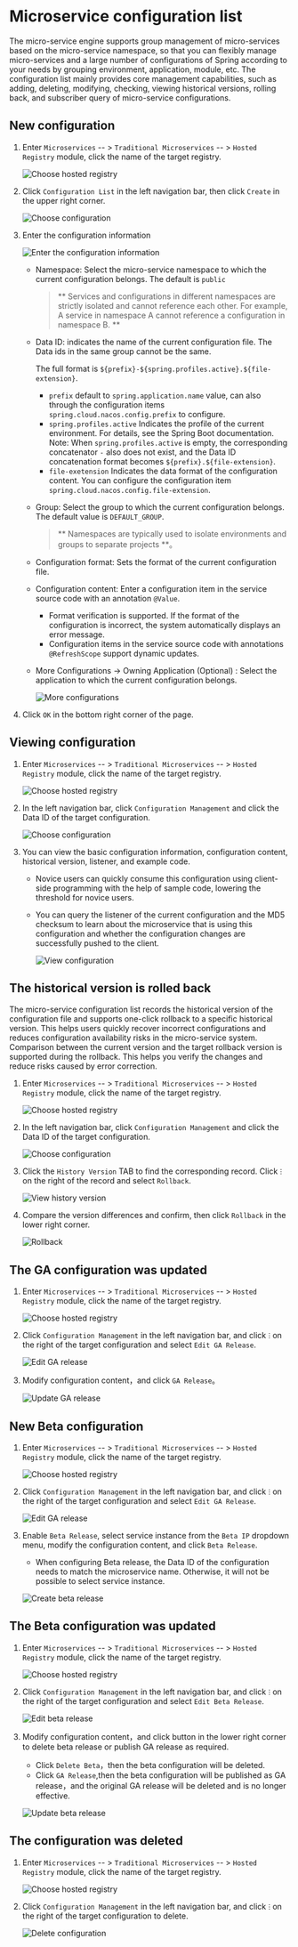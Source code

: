 # Microservice configuration list

The micro-service engine supports group management of micro-services based on the micro-service namespace, so that you can flexibly manage micro-services and a large number of configurations of Spring according to your needs by grouping environment, application, module, etc. The configuration list mainly provides core management capabilities, such as adding, deleting, modifying, checking, viewing historical versions, rolling back, and subscriber query of micro-service configurations.

## New configuration

1. Enter `Microservices` -- > `Traditional Microservices` -- > `Hosted Registry` module, click the name of the target registry.

   ![Choose hosted registry](../../images/config01.png)

2. Click `Configuration List` in the left navigation bar, then click `Create` in the upper right corner.

   ![Choose configuration](../../images/config02.png)

3. Enter the configuration information

   ![Enter the configuration information](../../images/config03.png)

    - Namespace: Select the micro-service namespace to which the current configuration belongs. The default is `public`

        > ** Services and configurations in different namespaces are strictly isolated and cannot reference each other. For example, A service in namespace A cannot reference a configuration in namespace B. **

    - Data ID: indicates the name of the current configuration file. The Data ids in the same group cannot be the same.

        The full format is `${prefix}-${spring.profiles.active}.${file-extension}`.

        -  `prefix` default to `spring.application.name` value, can also through the configuration items `spring.cloud.nacos.config.prefix` to configure.
        -  `spring.profiles.active` Indicates the profile of the current environment. For details, see the Spring Boot documentation. Note: When `spring.profiles.active` is empty, the corresponding concatenator `-` also does not exist, and the Data ID concatenation format becomes `${prefix}.${file-extension}`.
        -  `file-exetension` Indicates the data format of the configuration content. You can configure the configuration item `spring.cloud.nacos.config.file-extension`.

    - Group: Select the group to which the current configuration belongs. The default value is `DEFAULT_GROUP`.

        > ** Namespaces are typically used to isolate environments and groups to separate projects **。

    - Configuration format: Sets the format of the current configuration file.

    - Configuration content: Enter a configuration item in the service source code with an annotation `@Value`.

        - Format verification is supported. If the format of the configuration is incorrect, the system automatically displays an error message.
        - Configuration items in the service source code with annotations `@RefreshScope` support dynamic updates.

    - More Configurations -> Owning Application (Optional) : Select the application to which the current configuration belongs.

      ![More configurations](../../images/config04.png)

4. Click `OK` in the bottom right corner of the page.

## Viewing configuration

1. Enter `Microservices` -- > `Traditional Microservices` -- > `Hosted Registry` module, click the name of the target registry.

   ![Choose hosted registry](../../images/config01.png)

2. In the left navigation bar, click `Configuration Management` and click the Data ID of the target configuration.

   ![Choose configuration](../../images/config05.png)

3. You can view the basic configuration information, configuration content, historical version, listener, and example code.

    - Novice users can quickly consume this configuration using client-side programming with the help of sample code, lowering the threshold for novice users.
    - You can query the listener of the current configuration and the MD5 checksum to learn about the microservice that is using this configuration and whether the configuration changes are successfully pushed to the client.

      ![View configuration](../../images/config06.png)

## The historical version is rolled back

The micro-service configuration list records the historical version of the configuration file and supports one-click rollback to a specific historical version. This helps users quickly recover incorrect configurations and reduces configuration availability risks in the micro-service system. Comparison between the current version and the target rollback version is supported during the rollback. This helps you verify the changes and reduce risks caused by error correction.

1. Enter `Microservices` -- > `Traditional Microservices` -- > `Hosted Registry` module, click the name of the target registry.

   ![Choose hosted registry](../../images/config01.png)

2. In the left navigation bar, click `Configuration Management` and click the Data ID of the target configuration.

   ![Choose configuration](../../images/config05.png)

3. Click the `History Version` TAB to find the corresponding record. Click `ⵗ` on the right of the record and select `Rollback`.

   ![View history version](../../images/config07.png)

4. Compare the version differences and confirm, then click `Rollback` in the lower right corner.

   ![Rollback](../../images/config08.png)

## The GA configuration was updated

1. Enter `Microservices` -- > `Traditional Microservices` -- > `Hosted Registry` module, click the name of the target registry.

   ![Choose hosted registry](../../images/config01.png)

2. Click `Configuration Management` in the left navigation bar, and click `ⵗ` on the right of the target configuration and select `Edit GA Release`.

   ![Edit GA release](../../images/config09.png)

3. Modify configuration content，and click `GA Release`。

   ![Update GA release](../../images/config10.png)

## New Beta configuration

1. Enter `Microservices` -- > `Traditional Microservices` -- > `Hosted Registry` module, click the name of the target registry.

   ![Choose hosted registry](../../images/config01.png)

2. Click `Configuration Management` in the left navigation bar, and click `ⵗ` on the right of the target configuration and select `Edit GA Release`.

   ![Edit GA release](../../images/config09.png)

3. Enable `Beta Release`, select service instance from the `Beta IP` dropdown menu, modify the configuration content, and click `Beta Release`.
   
   - When configuring Beta release, the Data ID of the configuration needs to match the microservice name. Otherwise, it will not be possible to select service instance.

   ![Create beta release](../../images/config11.png)

## The Beta configuration was updated

1. Enter `Microservices` -- > `Traditional Microservices` -- > `Hosted Registry` module, click the name of the target registry.

   ![Choose hosted registry](../../images/config01.png)

2. Click `Configuration Management` in the left navigation bar, and click `ⵗ` on the right of the target configuration and select `Edit Beta Release`.

   ![Edit beta release](../../images/config12.png)

3. Modify configuration content，and click button in the lower right corner to delete beta release or publish GA release as required.

   - Click `Delete Beta`，then the beta configuration will be deleted.
   - Click `GA Release`,then the beta configuration will be published as GA release，and the original GA release will be deleted and is no longer effective.

   ![Update beta release](../../images/config13.png)


## The configuration was deleted

1. Enter `Microservices` -- > `Traditional Microservices` -- > `Hosted Registry` module, click the name of the target registry.

   ![Choose hosted registry](../../images/config01.png)

2. Click `Configuration Management` in the left navigation bar, and click `ⵗ` on the right of the target configuration to delete.

   ![Delete configuration](../../images/config09.png)
